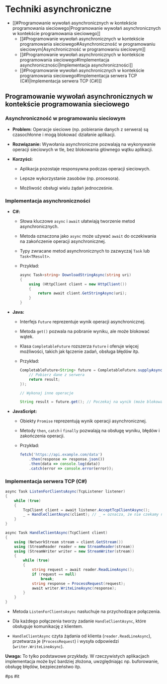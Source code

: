 # Techniki asynchroniczne
- [[#Programowanie wywołań asynchronicznych w kontekście programowania sieciowego|Programowanie wywołań asynchronicznych w kontekście programowania sieciowego]]
	- [[#Programowanie wywołań asynchronicznych w kontekście programowania sieciowego#Asynchroniczność w programowaniu sieciowym|Asynchroniczność w programowaniu sieciowym]]
	- [[#Programowanie wywołań asynchronicznych w kontekście programowania sieciowego#Implementacja asynchroniczności|Implementacja asynchroniczności]]
	- [[#Programowanie wywołań asynchronicznych w kontekście programowania sieciowego#Implementacja serwera TCP (C#)|Implementacja serwera TCP (C#)]]


## Programowanie wywołań asynchronicznych w kontekście programowania sieciowego

### Asynchroniczność w programowaniu sieciowym

- **Problem:** Operacje sieciowe (np. pobieranie danych z serwera) są czasochłonne i mogą blokować działanie aplikacji.
    
- **Rozwiązanie:** Wywołania asynchroniczne pozwalają na wykonywanie operacji sieciowych w tle, bez blokowania głównego wątku aplikacji.
    
- **Korzyści:**
    
    - Aplikacja pozostaje responsywna podczas operacji sieciowych.
        
    - Lepsze wykorzystanie zasobów (np. procesora).
        
    - Możliwość obsługi wielu żądań jednocześnie.
### Implementacja asynchroniczności

- **C#:**
    
    - Słowa kluczowe `async` i `await` ułatwiają tworzenie metod asynchronicznych.
        
    - Metoda oznaczona jako `async` może używać `await` do oczekiwania na zakończenie operacji asynchronicznej.
        
    - Typy zwracane metod asynchronicznych to zazwyczaj `Task` lub `Task<TResult>`.
        
    - Przykład:
        ```cs
        async Task<string> DownloadStringAsync(string uri)
        {
            using (HttpClient client = new HttpClient())
            {
                return await client.GetStringAsync(uri);
            }
        }
        ```
        
- **Java:**
    
    - Interfejs `Future` reprezentuje wynik operacji asynchronicznej.
        
    - Metoda `get()` pozwala na pobranie wyniku, ale może blokować wątek.
        
    - Klasa `CompletableFuture` rozszerza `Future` i oferuje więcej możliwości, takich jak łączenie zadań, obsługa błędów itp.
        
    - Przykład:
        ```java
        CompletableFuture<String> future = CompletableFuture.supplyAsync(() -> {
            // Pobierz dane z serwera
            return result;
        });
        
        // Wykonaj inne operacje
        
        String result = future.get(); // Poczekaj na wynik (może blokować)
        ```
        
- **JavaScript:**
    
    - Obiekty `Promise` reprezentują wynik operacji asynchronicznej.
        
    - Metody `then`, `catch` i `finally` pozwalają na obsługę wyniku, błędów i zakończenia operacji.
        
    - Przykład:
        ```js
        fetch('https://api.example.com/data')
            .then(response => response.json())
            .then(data => console.log(data))
            .catch(error => console.error(error));
        ```
        

### Implementacja serwera TCP (C#)
```cs
async Task ListenForClientsAsync(TcpListener listener)
{
    while (true)
    {
        TcpClient client = await listener.AcceptTcpClientAsync();
        _ = HandleClientAsync(client); // _ = oznacza, że nie czekamy na zakończenie tego zadania
    }
}

async Task HandleClientAsync(TcpClient client)
{
    using (NetworkStream stream = client.GetStream())
    using (StreamReader reader = new StreamReader(stream))
    using (StreamWriter writer = new StreamWriter(stream))
    {
        while (true)
        {
            string request = await reader.ReadLineAsync();
            if (request == null)
                break;
            string response = ProcessRequest(request);
            await writer.WriteLineAsync(response);
        }
    }
}
```

- Metoda `ListenForClientsAsync` nasłuchuje na przychodzące połączenia.
    
- Dla każdego połączenia tworzy zadanie `HandleClientAsync`, które obsługuje komunikację z klientem.
    
- `HandleClientAsync` czyta żądania od klienta (`reader.ReadLineAsync`), przetwarza je (`ProcessRequest`) i wysyła odpowiedzi (`writer.WriteLineAsync`).
    

**Uwaga:** To tylko podstawowe przykłady. W rzeczywistych aplikacjach implementacja może być bardziej złożona, uwzględniając np. buforowanie, obsługę błędów, bezpieczeństwo itp.

#ps #it